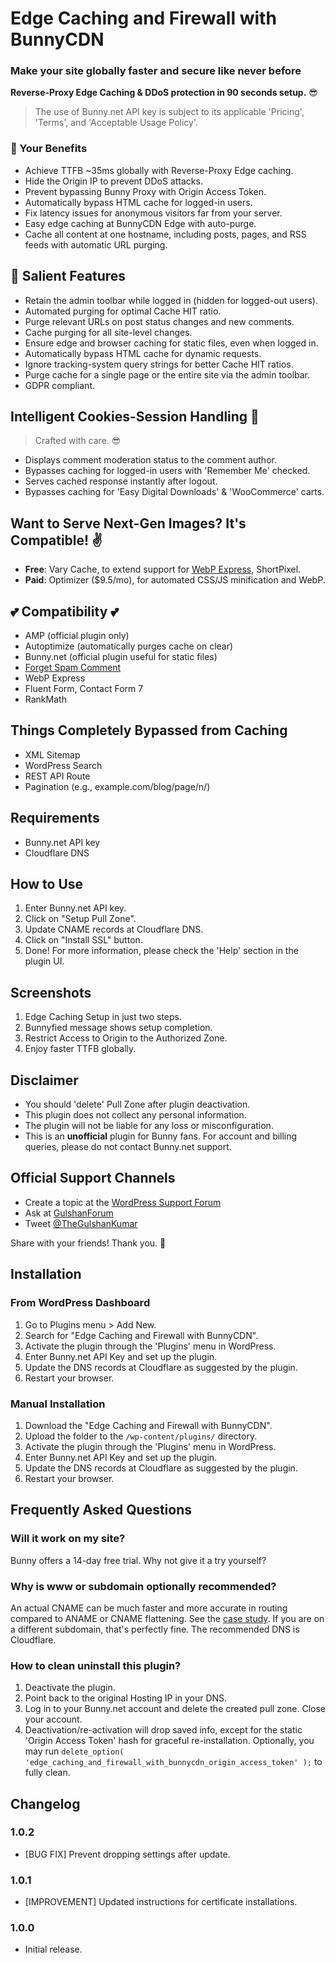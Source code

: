 # Edge Caching and Firewall with BunnyCDN

### Make your site globally faster and secure like never before

**Reverse-Proxy Edge Caching & DDoS protection in 90 seconds setup.** 😎

> The use of Bunny.net API key is subject to its applicable 'Pricing', 'Terms', and 'Acceptable Usage Policy'.

### 🎁 Your Benefits
- Achieve TTFB ~35ms globally with Reverse-Proxy Edge caching.
- Hide the Origin IP to prevent DDoS attacks.
- Prevent bypassing Bunny Proxy with Origin Access Token.
- Automatically bypass HTML cache for logged-in users.
- Fix latency issues for anonymous visitors far from your server.
- Easy edge caching at BunnyCDN Edge with auto-purge.
- Cache all content at one hostname, including posts, pages, and RSS feeds with automatic URL purging.

## 🥉 Salient Features
- Retain the admin toolbar while logged in (hidden for logged-out users).
- Automated purging for optimal Cache HIT ratio.
- Purge relevant URLs on post status changes and new comments.
- Cache purging for all site-level changes.
- Ensure edge and browser caching for static files, even when logged in.
- Automatically bypass HTML cache for dynamic requests.
- Ignore tracking-system query strings for better Cache HIT ratios.
- Purge cache for a single page or the entire site via the admin toolbar.
- GDPR compliant.

## Intelligent Cookies-Session Handling 👏
> Crafted with care. 😎
- Displays comment moderation status to the comment author.
- Bypasses caching for logged-in users with 'Remember Me' checked.
- Serves cached response instantly after logout.
- Bypasses caching for 'Easy Digital Downloads' & 'WooCommerce' carts.

## Want to Serve Next-Gen Images? It's Compatible! ✌️
- **Free**: Vary Cache, to extend support for [WebP Express](https://www.gulshankumar.net/how-to-serve-webp-format-images-in-wordpress/#nginx), ShortPixel.
- **Paid**: Optimizer ($9.5/mo), for automated CSS/JS minification and WebP.

## 💕 Compatibility 💕
- AMP (official plugin only)
- Autoptimize (automatically purges cache on clear)
- Bunny.net (official plugin useful for static files)
- [Forget Spam Comment](https://wordpress.org/plugins/forget-spam-comment/)
- WebP Express
- Fluent Form, Contact Form 7
- RankMath

## Things Completely Bypassed from Caching
- XML Sitemap
- WordPress Search
- REST API Route
- Pagination (e.g., example.com/blog/page/n/)

## Requirements
- Bunny.net API key
- Cloudflare DNS

## How to Use
1. Enter Bunny.net API key.
2. Click on "Setup Pull Zone".
3. Update CNAME records at Cloudflare DNS.
4. Click on "Install SSL" button.
5. Done! For more information, please check the 'Help' section in the plugin UI.

## Screenshots
1. Edge Caching Setup in just two steps.
2. Bunnyfied message shows setup completion.
3. Restrict Access to Origin to the Authorized Zone.
4. Enjoy faster TTFB globally.

## Disclaimer
- You should 'delete' Pull Zone after plugin deactivation.
- This plugin does not collect any personal information.
- The plugin will not be liable for any loss or misconfiguration.
- This is an **unofficial** plugin for Bunny fans. For account and billing queries, please do not contact Bunny.net support.

## Official Support Channels
- Create a topic at the [WordPress Support Forum](https://wordpress.org/support/plugin/edge-caching-firewall-bunnycdn/)
- Ask at [GulshanForum](https://help.gulshankumar.net)
- Tweet [@TheGulshanKumar](https://twitter.com/TheGulshanKumar) 

Share with your friends! Thank you. 🙂 

## Installation

### From WordPress Dashboard
1. Go to Plugins menu > Add New.
2. Search for "Edge Caching and Firewall with BunnyCDN".
3. Activate the plugin through the 'Plugins' menu in WordPress.
4. Enter Bunny.net API Key and set up the plugin.
5. Update the DNS records at Cloudflare as suggested by the plugin.
6. Restart your browser.

### Manual Installation
1. Download the "Edge Caching and Firewall with BunnyCDN".
2. Upload the folder to the `/wp-content/plugins/` directory.
3. Activate the plugin through the 'Plugins' menu in WordPress.
4. Enter Bunny.net API Key and set up the plugin.
5. Update the DNS records at Cloudflare as suggested by the plugin.
6. Restart your browser.

## Frequently Asked Questions

### Will it work on my site?
Bunny offers a 14-day free trial. Why not give it a try yourself?

### Why is www or subdomain optionally recommended?
An actual CNAME can be much faster and more accurate in routing compared to ANAME or CNAME flattening. See the [case study](https://www.gulshankumar.net/using-cloudflare-dns-without-cdn-or-waf/#Should-you-use-Cloudflare-DNS). If you are on a different subdomain, that's perfectly fine. The recommended DNS is Cloudflare.

### How to clean uninstall this plugin?
1. Deactivate the plugin.
2. Point back to the original Hosting IP in your DNS.
3. Log in to your Bunny.net account and delete the created pull zone. Close your account.
4. Deactivation/re-activation will drop saved info, except for the static 'Origin Access Token' hash for graceful re-installation. Optionally, you may run `delete_option( 'edge_caching_and_firewall_with_bunnycdn_origin_access_token' );` to fully clean.

## Changelog

### 1.0.2
- [BUG FIX] Prevent dropping settings after update.

### 1.0.1
- [IMPROVEMENT] Updated instructions for certificate installations.

### 1.0.0
- Initial release.
